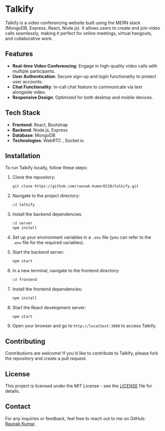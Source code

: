 # Talkify

Talkify is a video conferencing website built using the MERN stack (MongoDB, Express, React, Node.js). It allows users to create and join video calls seamlessly, making it perfect for online meetings, virtual hangouts, and collaborative work.

## Features

- **Real-time Video Conferencing**: Engage in high-quality video calls with multiple participants.
- **User Authentication**: Secure sign-up and login functionality to protect user accounts.
- **Chat Functionality**: In-call chat feature to communicate via text alongside video.
- **Responsive Design**: Optimized for both desktop and mobile devices.

## Tech Stack

- **Frontend**: React, Bootstrap
- **Backend**: Node.js, Express
- **Database**: MongoDB
- **Technologies**: WebRTC , Socket.io

## Installation

To run Talkify locally, follow these steps:

1. Clone the repository:

   ```bash
   git clone https://github.com/raunak-kumar0210/talkify.git
   ```

2. Navigate to the project directory:

   ```bash
   cd talkify
   ```

3. Install the backend dependencies:

   ```bash
   cd server
   npm install
   ```

4. Set up your environment variables in a `.env` file (you can refer to the `.env` file for the required variables).

5. Start the backend server:

   ```bash
   npm start
   ```

6. In a new terminal, navigate to the frontend directory:

   ```bash
   cd frontend
   ```

7. Install the frontend dependencies:

   ```bash
   npm install
   ```

8. Start the React development server:

   ```bash
   npm start
   ```

9. Open your browser and go to `http://localhost:3000` to access Talkify.

## Contributing

Contributions are welcome! If you'd like to contribute to Talkify, please fork the repository and create a pull request.

## License

This project is licensed under the MIT License - see the [LICENSE](LICENSE) file for details.

## Contact

For any inquiries or feedback, feel free to reach out to me on GitHub: [Raunak Kumar](https://github.com/raunak-kumar0210).

